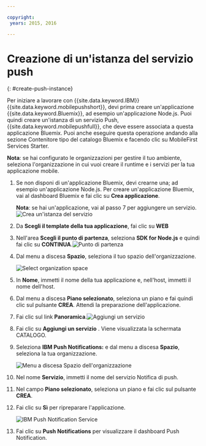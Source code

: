 ```yaml
---

copyright:
 years: 2015, 2016

---
```


# Creazione di un'istanza del servizio push
{: #create-push-instance}

Per iniziare a lavorare con {{site.data.keyword.IBM}} {{site.data.keyword.mobilepushshort}}, devi prima creare un'applicazione {{site.data.keyword.Bluemix}}, ad esempio un'applicazione Node.js. Puoi quindi creare un'istanza di un servizio Push, {{site.data.keyword.mobilepushfull}}, che deve essere associata a questa applicazione Bluemix. Puoi anche eseguire questa operazione andando alla sezione Contenitore tipo del catalogo Bluemix e facendo clic su MobileFirst Services Starter.

**Nota**: se hai configurato le organizzazioni per gestire il tuo ambiente, seleziona l'organizzazione in cui vuoi creare il runtime e i servizi per la tua applicazione mobile.


1. Se non disponi di un'applicazione Bluemix, devi crearne una; ad esempio un'applicazione Node.js. Per creare un'applicazione Bluemix, vai al dashboard Bluemix e fai clic su **Crea applicazione**.
	
	**Nota**: se hai un'applicazione, vai al passo 7 per aggiungere un servizio.![Crea un'istanza del servizio](images/create_service_instance1.jpg "Crea un'istanza del servizio")

1. Da **Scegli il template della tua applicazione**, fai clic su **WEB**

3. Nell'area **Scegli il punto di partenza**, seleziona **SDK for Node.js** e quindi fai clic su **CONTINUA**.![Punto di partenza](images/create_service_nodejs2.jpg) 

4. Dal menu a discesa **Spazio**, seleziona il tuo spazio dell'organizzazione.

	![
Select organization space](images/create_a_service3.jpg)
1. In **Nome**, immetti il nome della tua applicazione e, nell'host, immetti il nome dell'host.

1. Dal menu a discesa **Piano selezionato**,
                                        seleziona un piano e fai quindi clic sul pulsante **CREA**. Attendi la preparazione dell'applicazione.

1. Fai clic sul link **Panoramica**.![Aggiungi un servizio](images/create_service_add4.jpg)
1. Fai clic su **Aggiungi un servizio** . Viene visualizzata la schermata CATALOGO.

1. Seleziona **IBM Push Notifications:** e dal menu a discesa **Spazio**, seleziona la tua organizzazione.

	![Menu a discesa Spazio dell'organizzazione](images/create_service_org.jpg)
1. Nel nome **Servizio**, immetti il nome del servizio Notifica di push.

1. Nel campo **Piano selezionato**, seleziona un piano e fai clic sul pulsante **CREA**.

1. Fai clic su **Sì** per ripreparare l'applicazione.

	![IBM Push Notification Service](images/create_service_notification5.jpg)

1. Fai clic su **Push Notifications** per visualizzare il dashboard Push Notification.
